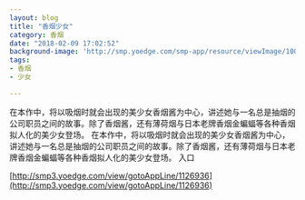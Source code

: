 ```yaml
---
layout: blog
title: "香烟少女"
category: 香烟
date: "2018-02-09 17:02:52"
background-image: 'http://smp.yoedge.com/smp-app/resource/viewImage/1004598appline.png'
tags:
- 香烟
- 少女

---
```

在本作中，将以吸烟时就会出现的美少女香烟酱为中心，讲述她与一名总是抽烟的公司职员之间的故事。除了香烟酱，还有薄荷烟与日本老牌香烟金蝙蝠等各种香烟拟人化的美少女登场。
在本作中，将以吸烟时就会出现的美少女香烟酱为中心，讲述她与一名总是抽烟的公司职员之间的故事。除了香烟酱，还有薄荷烟与日本老牌香烟金蝙蝠等各种香烟拟人化的美少女登场。
入口

[http://smp3.yoedge.com/view/gotoAppLine/1126936](http://smp3.yoedge.com/view/gotoAppLine/1126936)

        
